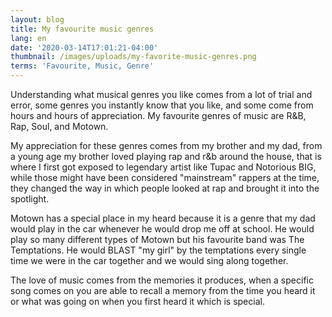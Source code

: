 ```yaml
---
layout: blog
title: My favourite music genres
lang: en
date: '2020-03-14T17:01:21-04:00'
thumbnail: /images/uploads/my-favorite-music-genres.png
terms: 'Favourite, Music, Genre'
---
```

Understanding what musical genres you like comes from a lot of trial and error, some genres you instantly know that you like, and some come from hours and hours of appreciation. My favourite genres of music are R&B, Rap, Soul, and Motown. 

My appreciation for these genres comes from my brother and my dad, from a young age my brother loved playing rap and r&b around the house, that is where I first got exposed to legendary artist like Tupac and Notorious BIG, while those might have been considered "mainstream" rappers at the time, they changed the way in which people looked at rap and brought it into the spotlight. 

Motown has a special place in my heard because it is a genre that my dad would play in the car whenever he would drop me off at school. He would play so many different types of Motown but his favourite band was The Temptations. He would BLAST "my girl" by the temptations every single time we were in the car together and we would sing along together. 

The love of music comes from the memories it produces, when a specific song comes on you are able to recall a memory from the time you heard it or what was going on when you first heard it which is special.
